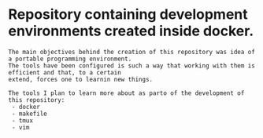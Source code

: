 # Repository containing development environments created inside docker.

```
The main objectives behind the creation of this repository was idea of a portable programming environment. 
The tools have been configured is such a way that working with them is efficient and that, to a certain 
extend, forces one to learnin new things.

The tools I plan to learn more about as parto of the development of this repository:
 - docker
 - makefile
 - tmux
 - vim 
```
